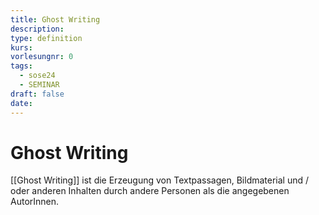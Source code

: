 ```yaml
---
title: Ghost Writing
description: 
type: definition
kurs: 
vorlesungnr: 0
tags:
  - sose24
  - SEMINAR
draft: false
date:
---
```

# Ghost Writing

[[Ghost Writing]] ist die Erzeugung von Textpassagen, Bildmaterial und / oder anderen Inhalten durch andere Personen als die angegebenen AutorInnen. 